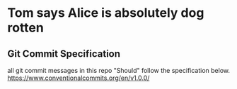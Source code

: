 # Tom says Alice is absolutely dog rotten

## Git Commit Specification
all git commit messages in this repo "Should" follow the specification below.
https://www.conventionalcommits.org/en/v1.0.0/
